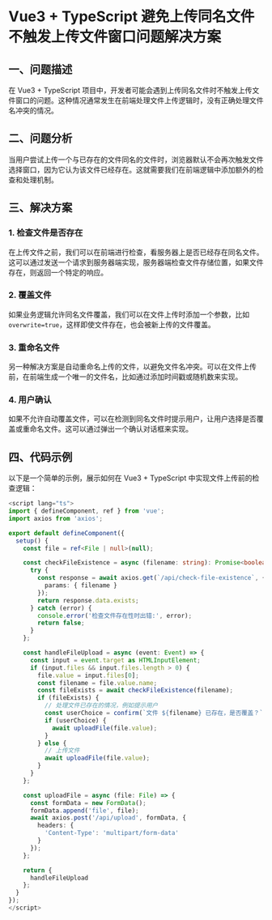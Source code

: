 # Vue3 + TypeScript 避免上传同名文件不触发上传文件窗口问题解决方案

## 一、问题描述

在 Vue3 + TypeScript 项目中，开发者可能会遇到上传同名文件时不触发上传文件窗口的问题。这种情况通常发生在前端处理文件上传逻辑时，没有正确处理文件名冲突的情况。

## 二、问题分析

当用户尝试上传一个与已存在的文件同名的文件时，浏览器默认不会再次触发文件选择窗口，因为它认为该文件已经存在。这就需要我们在前端逻辑中添加额外的检查和处理机制。

## 三、解决方案

### 1. 检查文件是否存在

在上传文件之前，我们可以在前端进行检查，看服务器上是否已经存在同名文件。这可以通过发送一个请求到服务器端实现，服务器端检查文件存储位置，如果文件存在，则返回一个特定的响应。

### 2. 覆盖文件

如果业务逻辑允许同名文件覆盖，我们可以在文件上传时添加一个参数，比如 `overwrite=true`，这样即使文件存在，也会被新上传的文件覆盖。

### 3. 重命名文件

另一种解决方案是自动重命名上传的文件，以避免文件名冲突。可以在文件上传前，在前端生成一个唯一的文件名，比如通过添加时间戳或随机数来实现。

### 4. 用户确认

如果不允许自动覆盖文件，可以在检测到同名文件时提示用户，让用户选择是否覆盖或重命名文件。这可以通过弹出一个确认对话框来实现。

## 四、代码示例

以下是一个简单的示例，展示如何在 Vue3 + TypeScript 中实现文件上传前的检查逻辑：

```typescript
<script lang="ts">
import { defineComponent, ref } from 'vue';
import axios from 'axios';

export default defineComponent({
  setup() {
    const file = ref<File | null>(null);

    const checkFileExistence = async (filename: string): Promise<boolean> => {
      try {
        const response = await axios.get(`/api/check-file-existence`, {
          params: { filename }
        });
        return response.data.exists;
      } catch (error) {
        console.error('检查文件存在性时出错:', error);
        return false;
      }
    };

    const handleFileUpload = async (event: Event) => {
      const input = event.target as HTMLInputElement;
      if (input.files && input.files.length > 0) {
        file.value = input.files[0];
        const filename = file.value.name;
        const fileExists = await checkFileExistence(filename);
        if (fileExists) {
          // 处理文件已存在的情况，例如提示用户
          const userChoice = confirm(`文件 ${filename} 已存在，是否覆盖？`);
          if (userChoice) {
            await uploadFile(file.value);
          }
        } else {
          // 上传文件
          await uploadFile(file.value);
        }
      }
    };

    const uploadFile = async (file: File) => {
      const formData = new FormData();
      formData.append('file', file);
      await axios.post('/api/upload', formData, {
        headers: {
          'Content-Type': 'multipart/form-data'
        }
      });
    };

    return {
      handleFileUpload
    };
  }
});
</script>

```

